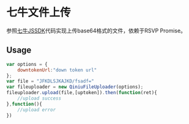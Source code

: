 # 七牛文件上传
参照[七牛JSSDK](https://github.com/qiniu/js-sdk)代码实现上传base64格式的文件，依赖于RSVP Promise。
## Usage
```javascript
var options = {
	downtokenUrl:"down token url"	
};
var file = "JFKDLSJKAJKD/fsadf="
var fileuploader = new QiniuFileUploader(options);
fileuploader.upload(file,[uptoken]).then(function(ret){
	//upload success
},function(){
	//upload error
})
```

